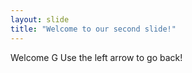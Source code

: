 ```yaml
---
layout: slide
title: "Welcome to our second slide!"
---
```

Welcome G
Use the left arrow to go back!
